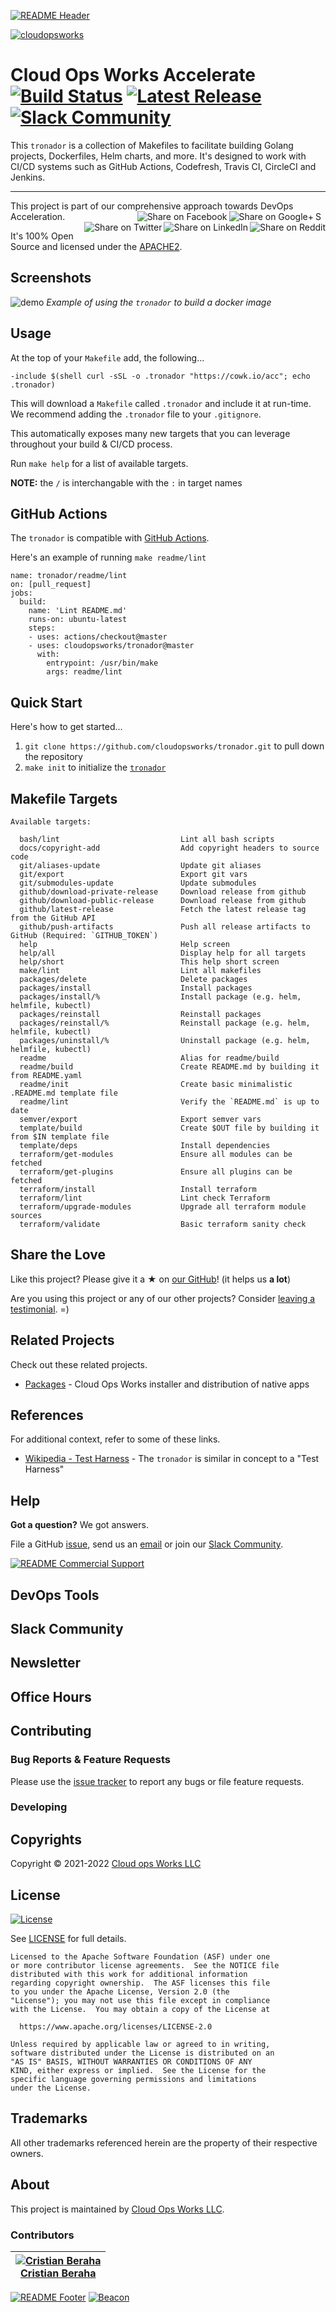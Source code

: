 <!-- 
  ** DO NOT EDIT THIS FILE
  ** 
  ** This file was automatically generated. 
  ** 1) Make all changes to `README.yaml` 
  ** 2) Run `make init` (you only need to do this once)
  ** 3) Run`make readme` to rebuild this file. 
  -->
[![README Header][readme_header_img]][readme_header_link]

[![cloudopsworks][logo]](https://cloudops.works/)

# Cloud Ops Works Accelerate [![Build Status](https://github.com/cloudopsworks/tronador/workflows/build/badge.svg?branch=master&event=push)](https://github.com/cloudopsworks/tronador/actions/workflows/build.yml) [![Latest Release](https://img.shields.io/github/v/release/cloudopsworks/tronador?display_name=tag)](https://github.com/cloudopsworks/tronador/releases/latest) [![Slack Community](https://slack.cloudops.works/badge.svg)](https://slack.cloudops.works)


This `tronador` is a collection of Makefiles to facilitate building Golang projects, Dockerfiles, Helm charts, and more.
It's designed to work with CI/CD systems such as GitHub Actions, Codefresh, Travis CI, CircleCI and Jenkins.


---

This project is part of our comprehensive approach towards DevOps Acceleration. 
[<img align="right" title="Share via Email" width="16" height="16" src="https://docs.cloudops.works/images/ionicons/ios-mail.svg"/>][share_email]
[<img align="right" title="Share on Google+" size="16px" src="https://docs.cloudops.works/images/ionicons/logo-googleplus.svg" />][share_googleplus]
[<img align="right" title="Share on Facebook" size="16px" src="https://docs.cloudops.works/images/ionicons/logo-facebook.svg" />][share_facebook]
[<img align="right" title="Share on Reddit" size="16px" src="https://docs.cloudops.works/images/ionicons/logo-reddit.svg" />][share_reddit]
[<img align="right" title="Share on LinkedIn" size="16px" src="https://docs.cloudops.works/images/ionicons/logo-linkedin.svg" />][share_linkedin]
[<img align="right" title="Share on Twitter" size="16px" src="https://docs.cloudops.works/images/ionicons/logo-twitter.svg" />][share_twitter]




It's 100% Open Source and licensed under the [APACHE2](LICENSE).











## Screenshots


![demo](https://cdn.rawgit.com/cloudopsworks/tronador/master/docs/demo.svg)
*Example of using the `tronador` to build a docker image*



## Usage



At the top of your `Makefile` add, the following...

```make
-include $(shell curl -sSL -o .tronador "https://cowk.io/acc"; echo .tronador)
```

This will download a `Makefile` called `.tronador` and include it at run-time. We recommend adding the `.tronador` file to your `.gitignore`.

This automatically exposes many new targets that you can leverage throughout your build & CI/CD process.

Run `make help` for a list of available targets.

**NOTE:** the `/` is interchangable with the `:` in target names

## GitHub Actions

The `tronador` is compatible with [GitHub Actions](https://github.com/features/actions).

Here's an example of running `make readme/lint` 

```
name: tronador/readme/lint
on: [pull_request]
jobs:
  build:
    name: 'Lint README.md'
    runs-on: ubuntu-latest
    steps:
    - uses: actions/checkout@master
    - uses: cloudopsworks/tronador@master
      with:
        entrypoint: /usr/bin/make
        args: readme/lint
 ```

## Quick Start

Here's how to get started...

1. `git clone https://github.com/cloudopsworks/tronador.git` to pull down the repository
2. `make init` to initialize the [`tronador`](https://github.com/cloudopsworks/tronador/)




## Makefile Targets
```
Available targets:

  bash/lint                           Lint all bash scripts
  docs/copyright-add                  Add copyright headers to source code
  git/aliases-update                  Update git aliases
  git/export                          Export git vars
  git/submodules-update               Update submodules
  github/download-private-release     Download release from github
  github/download-public-release      Download release from github
  github/latest-release               Fetch the latest release tag from the GitHub API
  github/push-artifacts               Push all release artifacts to GitHub (Required: `GITHUB_TOKEN`)
  help                                Help screen
  help/all                            Display help for all targets
  help/short                          This help short screen
  make/lint                           Lint all makefiles
  packages/delete                     Delete packages
  packages/install                    Install packages 
  packages/install/%                  Install package (e.g. helm, helmfile, kubectl)
  packages/reinstall                  Reinstall packages
  packages/reinstall/%                Reinstall package (e.g. helm, helmfile, kubectl)
  packages/uninstall/%                Uninstall package (e.g. helm, helmfile, kubectl)
  readme                              Alias for readme/build
  readme/build                        Create README.md by building it from README.yaml
  readme/init                         Create basic minimalistic .README.md template file
  readme/lint                         Verify the `README.md` is up to date
  semver/export                       Export semver vars
  template/build                      Create $OUT file by building it from $IN template file
  template/deps                       Install dependencies
  terraform/get-modules               Ensure all modules can be fetched
  terraform/get-plugins               Ensure all plugins can be fetched
  terraform/install                   Install terraform
  terraform/lint                      Lint check Terraform
  terraform/upgrade-modules           Upgrade all terraform module sources
  terraform/validate                  Basic terraform sanity check

```



## Share the Love 

Like this project? Please give it a ★ on [our GitHub](https://github.com/cloudopsworks/tronador)! (it helps us **a lot**) 

Are you using this project or any of our other projects? Consider [leaving a testimonial][testimonial]. =)


## Related Projects

Check out these related projects.

- [Packages](https://github.com/cloudopsworks/tronador-packages) - Cloud Ops Works installer and distribution of native apps




## References

For additional context, refer to some of these links. 

- [Wikipedia - Test Harness](https://en.wikipedia.org/wiki/Test_harness) - The `tronador` is similar in concept to a "Test Harness"


## Help

**Got a question?** We got answers. 

File a GitHub [issue](https://github.com/cloudopsworks/tronador/issues), send us an [email][email] or join our [Slack Community][slack].

[![README Commercial Support][readme_commercial_support_img]][readme_commercial_support_link]

## DevOps Tools

## Slack Community


## Newsletter

## Office Hours

## Contributing

### Bug Reports & Feature Requests

Please use the [issue tracker](https://github.com/cloudopsworks/tronador/issues) to report any bugs or file feature requests.

### Developing




## Copyrights

Copyright © 2021-2022 [Cloud ops Works LLC](https://cloudops.works)





## License 

[![License](https://img.shields.io/badge/License-Apache%202.0-blue.svg)](https://opensource.org/licenses/Apache-2.0) 

See [LICENSE](LICENSE) for full details.

    Licensed to the Apache Software Foundation (ASF) under one
    or more contributor license agreements.  See the NOTICE file
    distributed with this work for additional information
    regarding copyright ownership.  The ASF licenses this file
    to you under the Apache License, Version 2.0 (the
    "License"); you may not use this file except in compliance
    with the License.  You may obtain a copy of the License at

      https://www.apache.org/licenses/LICENSE-2.0

    Unless required by applicable law or agreed to in writing,
    software distributed under the License is distributed on an
    "AS IS" BASIS, WITHOUT WARRANTIES OR CONDITIONS OF ANY
    KIND, either express or implied.  See the License for the
    specific language governing permissions and limitations
    under the License.









## Trademarks

All other trademarks referenced herein are the property of their respective owners.

## About

This project is maintained by [Cloud Ops Works LLC][website]. 


### Contributors

|  [![Cristian Beraha][berahac_avatar]][berahac_homepage]<br/>[Cristian Beraha][berahac_homepage] |
|---|

  [berahac_homepage]: https://github.com/berahac
  [berahac_avatar]: https://img.cloudops.works/150x150/https://github.com/berahac.png

[![README Footer][readme_footer_img]][readme_footer_link]
[![Beacon][beacon]][website]

  [logo]: https://cloudops.works/logo-300x69.svg
  [docs]: https://cowk.io/docs?utm_source=github&utm_medium=readme&utm_campaign=cloudopsworks/tronador&utm_content=docs
  [website]: https://cowk.io/homepage?utm_source=github&utm_medium=readme&utm_campaign=cloudopsworks/tronador&utm_content=website
  [github]: https://cowk.io/github?utm_source=github&utm_medium=readme&utm_campaign=cloudopsworks/tronador&utm_content=github
  [jobs]: https://cowk.io/jobs?utm_source=github&utm_medium=readme&utm_campaign=cloudopsworks/tronador&utm_content=jobs
  [hire]: https://cowk.io/hire?utm_source=github&utm_medium=readme&utm_campaign=cloudopsworks/tronador&utm_content=hire
  [slack]: https://cowk.io/slack?utm_source=github&utm_medium=readme&utm_campaign=cloudopsworks/tronador&utm_content=slack
  [linkedin]: https://cowk.io/linkedin?utm_source=github&utm_medium=readme&utm_campaign=cloudopsworks/tronador&utm_content=linkedin
  [twitter]: https://cowk.io/twitter?utm_source=github&utm_medium=readme&utm_campaign=cloudopsworks/tronador&utm_content=twitter
  [testimonial]: https://cowk.io/leave-testimonial?utm_source=github&utm_medium=readme&utm_campaign=cloudopsworks/tronador&utm_content=testimonial
  [office_hours]: https://cloudops.works/office-hours?utm_source=github&utm_medium=readme&utm_campaign=cloudopsworks/tronador&utm_content=office_hours
  [newsletter]: https://cowk.io/newsletter?utm_source=github&utm_medium=readme&utm_campaign=cloudopsworks/tronador&utm_content=newsletter
  [email]: https://cowk.io/email?utm_source=github&utm_medium=readme&utm_campaign=cloudopsworks/tronador&utm_content=email
  [commercial_support]: https://cowk.io/commercial-support?utm_source=github&utm_medium=readme&utm_campaign=cloudopsworks/tronador&utm_content=commercial_support
  [we_love_open_source]: https://cowk.io/we-love-open-source?utm_source=github&utm_medium=readme&utm_campaign=cloudopsworks/tronador&utm_content=we_love_open_source
  [terraform_modules]: https://cowk.io/terraform-modules?utm_source=github&utm_medium=readme&utm_campaign=cloudopsworks/tronador&utm_content=terraform_modules
  [readme_header_img]: https://cloudops.works/readme/header/img
  [readme_header_link]: https://cloudops.works/readme/header/link?utm_source=github&utm_medium=readme&utm_campaign=cloudopsworks/tronador&utm_content=readme_header_link
  [readme_footer_img]: https://cloudops.works/readme/footer/img
  [readme_footer_link]: https://cloudops.works/readme/footer/link?utm_source=github&utm_medium=readme&utm_campaign=cloudopsworks/tronador&utm_content=readme_footer_link
  [readme_commercial_support_img]: https://cloudops.works/readme/commercial-support/img
  [readme_commercial_support_link]: https://cloudops.works/readme/commercial-support/link?utm_source=github&utm_medium=readme&utm_campaign=cloudopsworks/tronador&utm_content=readme_commercial_support_link
  [share_twitter]: https://twitter.com/intent/tweet/?text=Cloud+Ops+Works+Accelerate&url=https://github.com/cloudopsworks/tronador
  [share_linkedin]: https://www.linkedin.com/shareArticle?mini=true&title=Cloud+Ops+Works+Accelerate&url=https://github.com/cloudopsworks/tronador
  [share_reddit]: https://reddit.com/submit/?url=https://github.com/cloudopsworks/tronador
  [share_facebook]: https://facebook.com/sharer/sharer.php?u=https://github.com/cloudopsworks/tronador
  [share_googleplus]: https://plus.google.com/share?url=https://github.com/cloudopsworks/tronador
  [share_email]: mailto:?subject=Cloud+Ops+Works+Accelerate&body=https://github.com/cloudopsworks/tronador
  [beacon]: https://ga-beacon.cloudops.works/UA-76589703-4/cloudopsworks/tronador?pixel&cs=github&cm=readme&an=tronador
